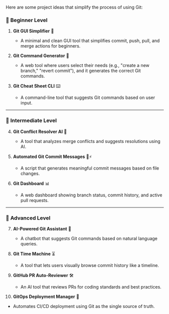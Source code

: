Here are some project ideas that simplify the process of using Git:  

### 🔹 **Beginner Level**  

1. **Git GUI Simplifier** 🎨  
   - A minimal and clean GUI tool that simplifies commit, push, pull, and merge actions for beginners.  

2. **Git Command Generator** 📝  
   - A web tool where users select their needs (e.g., "create a new branch," "revert commit"), and it generates the correct Git commands.  

3. **Git Cheat Sheet CLI** ⌨️  
   - A command-line tool that suggests Git commands based on user input.  

---

### 🔹 **Intermediate Level**  

4. **Git Conflict Resolver AI** 🤖  
   - A tool that analyzes merge conflicts and suggests resolutions using AI.  

5. **Automated Git Commit Messages** 📝⚡  
   - A script that generates meaningful commit messages based on file changes.  

6. **Git Dashboard** 📊  
   - A web dashboard showing branch status, commit history, and active pull requests.  

---

### 🔹 **Advanced Level**  

7. **AI-Powered Git Assistant** 🧠  
   - A chatbot that suggests Git commands based on natural language queries.  

8. **Git Time Machine** ⏳  
   - A tool that lets users visually browse commit history like a timeline.  

9. **GitHub PR Auto-Reviewer** 🛠️  
   - An AI tool that reviews PRs for coding standards and best practices.  

10. **GitOps Deployment Manager** 🚀  
   - Automates CI/CD deployment using Git as the single source of truth.  

